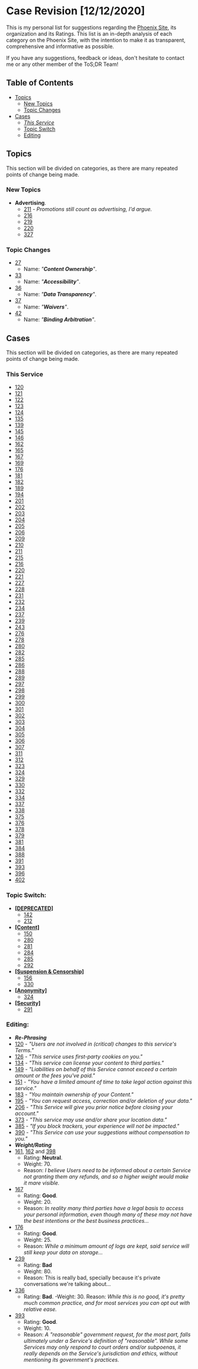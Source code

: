 # Case Revision [12/12/2020]
This is my personal list for suggestions regarding the [Phoenix Site](https://edit.tosdr.org), its organization and its Ratings. This list is an in-depth analysis of each category on the Phoenix Site, with the intention to make it as transparent, comprehensive and informative as possible.

If you have any suggestions, feedback or ideas, don't hesitate to contact me or any other member of the ToS;DR Team!

## Table of Contents
- [Topics](#topics)
  - [New Topics](#new-topics)
  - [Topic Changes](#topic-changes)
- [Cases](#cases)
  - [_This Service_](#this-service)
  - [Topic Switch](#topic-switch)
  - [Editing](#editing)

## Topics
This section will be divided on categories, as there are many repeated points of change being made.
### New Topics
- **Advertising**.
  - [211](https://edit.tosdr.org/cases/211) - _Promotions still count as advertising, I'd argue._
  - [216](https://edit.tosdr.org/cases/216)
  - [219](https://edit.tosdr.org/cases/219)
  - [220](https://edit.tosdr.org/cases/220)
  - [327](https://edit.tosdr.org/cases/327)
### Topic Changes
- [27](https://edit.tosdr.org/topics/27)
  - Name: _"**Content Ownership**"_.
- [33](https://edit.tosdr.org/topics/33)
  - Name: _"**Accessibility**"_.
- [36](https://edit.tosdr.org/topics/36)
  - Name: _"**Data Transparency**"_.
- [37](https://edit.tosdr.org/topics/37)
  - Name: _"**Waivers**"_.
- [42](https://edit.tosdr.org/topics/37)
    - Name: _"**Binding Arbitration**"_.

## Cases
This section will be divided on categories, as there are many repeated points of change being made.
### This Service
- [120](https://edit.tosdr.org/cases/120)
- [121](https://edit.tosdr.org/cases/121)
- [122](https://edit.tosdr.org/cases/122)
- [123](https://edit.tosdr.org/cases/123)
- [124](https://edit.tosdr.org/cases/124)
- [135](https://edit.tosdr.org/cases/135)
- [139](https://edit.tosdr.org/cases/139)
- [145](https://edit.tosdr.org/cases/145)
- [146](https://edit.tosdr.org/cases/146)
- [162](https://edit.tosdr.org/cases/162)
- [165](https://edit.tosdr.org/cases/165)
- [167](https://edit.tosdr.org/cases/167)
- [169](https://edit.tosdr.org/cases/169)
- [176](https://edit.tosdr.org/cases/176)
- [181](https://edit.tosdr.org/cases/181)
- [182](https://edit.tosdr.org/cases/182)
- [189](https://edit.tosdr.org/cases/189)
- [194](https://edit.tosdr.org/cases/194)
- [201](https://edit.tosdr.org/cases/201)
- [202](https://edit.tosdr.org/cases/202)
- [203](https://edit.tosdr.org/cases/203)
- [204](https://edit.tosdr.org/cases/204)
- [205](https://edit.tosdr.org/cases/205)
- [206](https://edit.tosdr.org/cases/206)
- [209](https://edit.tosdr.org/cases/209)
- [210](https://edit.tosdr.org/cases/210)
- [211](https://edit.tosdr.org/cases/211)
- [215](https://edit.tosdr.org/cases/215)
- [216](https://edit.tosdr.org/cases/216)
- [220](https://edit.tosdr.org/cases/220)
- [221](https://edit.tosdr.org/cases/221)
- [227](https://edit.tosdr.org/cases/227)
- [228](https://edit.tosdr.org/cases/228)
- [231](https://edit.tosdr.org/cases/231)
- [232](https://edit.tosdr.org/cases/232)
- [234](https://edit.tosdr.org/cases/234)
- [237](https://edit.tosdr.org/cases/237)
- [239](https://edit.tosdr.org/cases/239)
- [243](https://edit.tosdr.org/cases/243)
- [276](https://edit.tosdr.org/cases/276)
- [278](https://edit.tosdr.org/cases/278)
- [280](https://edit.tosdr.org/cases/280)
- [282](https://edit.tosdr.org/cases/282)
- [285](https://edit.tosdr.org/cases/285)
- [286](https://edit.tosdr.org/cases/286)
- [288](https://edit.tosdr.org/cases/288)
- [289](https://edit.tosdr.org/cases/289)
- [297](https://edit.tosdr.org/cases/297)
- [298](https://edit.tosdr.org/cases/298)
- [299](https://edit.tosdr.org/cases/299)
- [300](https://edit.tosdr.org/cases/300)
- [301](https://edit.tosdr.org/cases/301)
- [302](https://edit.tosdr.org/cases/302)
- [303](https://edit.tosdr.org/cases/303)
- [304](https://edit.tosdr.org/cases/304)
- [305](https://edit.tosdr.org/cases/305)
- [306](https://edit.tosdr.org/cases/306)
- [307](https://edit.tosdr.org/cases/307)
- [311](https://edit.tosdr.org/cases/311)
- [312](https://edit.tosdr.org/cases/312)
- [323](https://edit.tosdr.org/cases/323)
- [324](https://edit.tosdr.org/cases/324)
- [329](https://edit.tosdr.org/cases/329)
- [330](https://edit.tosdr.org/cases/330)
- [332](https://edit.tosdr.org/cases/332)
- [334](https://edit.tosdr.org/cases/334)
- [337](https://edit.tosdr.org/cases/337)
- [338](https://edit.tosdr.org/cases/338)
- [375](https://edit.tosdr.org/cases/375)
- [376](https://edit.tosdr.org/cases/376)
- [378](https://edit.tosdr.org/cases/378)
- [379](https://edit.tosdr.org/cases/379)
- [381](https://edit.tosdr.org/cases/381)
- [384](https://edit.tosdr.org/cases/384)
- [388](https://edit.tosdr.org/cases/388)
- [391](https://edit.tosdr.org/cases/391)
- [393](https://edit.tosdr.org/cases/393)
- [396](https://edit.tosdr.org/cases/396)
- [402](https://edit.tosdr.org/cases/402)
### Topic Switch:
- [**[DEPRECATED]**](https://edit.tosdr.org/topics/55)
  - [142](https://edit.tosdr.org/cases/142)
  - [212](https://edit.tosdr.org/cases/212)
- [**[Content]**](https://edit.tosdr.org/topics/52)
  - [150](https://edit.tosdr.org/cases/150)
  - [280](https://edit.tosdr.org/cases/280)
  - [281](https://edit.tosdr.org/cases/281)
  - [284](https://edit.tosdr.org/cases/284)
  - [285](https://edit.tosdr.org/cases/285)
  - [292](https://edit.tosdr.org/cases/292)
- [**[Suspension & Censorship]**](https://edit.tosdr.org/topics/47)
  - [156](https://edit.tosdr.org/cases/156)
  - [330](https://edit.tosdr.org/cases/330)
- [**[Anonymity]**](https://edit.tosdr.org/topics/26)
  - [324](https://edit.tosdr.org/cases/324)
- [**[Security]**](https://edit.tosdr.org/topics/50)
  - [291](https://edit.tosdr.org/cases/291)
### Editing:
-  ***Re-Phrasing***
  - [120](https://edit.tosdr.org/cases/120) - _"Users are not involved in (critical) changes to this service's Terms."_
  - [126](https://edit.tosdr.org/cases/126) - _"This service uses first-party cookies on you."_
  - [134](https://edit.tosdr.org/cases/134) - _"This service can license your content to third parties."_
  - [149](https://edit.tosdr.org/cases/149) - _"Liabilities on behalf of this Service cannot exceed a certain amount or the fees you've paid."_
  - [151](https://edit.tosdr.org/cases/151) - _"You have a limited amount of time to take legal action against this service."_
  - [183](https://edit.tosdr.org/cases/183) - _"You maintain ownership of your Content."_
  - [195](https://edit.tosdr.org/cases/195) - _"You can request access, correction and/or deletion of your data."_
  - [206](https://edit.tosdr.org/cases/206) - _"This Service will give you prior notice before closing your account."_
  - [373](https://edit.tosdr.org/cases/373) - _"This service may use and/or share your location data."_
  - [385](https://edit.tosdr.org/cases/385) - _"If you block trackers, your experience will not be impacted."_
  - [390](https://edit.tosdr.org/cases/390) - _"This Service can use your suggestions without compensation to you."_
-  ***Weight/Rating***
  - [161](https://edit.tosdr.org/cases/161), [162](https://edit.tosdr.org/cases/162) and [398](https://edit.tosdr.org/cases/398)
    - Rating: **Neutral**.
    - Weight: 70.
    - Reason: _I believe Users need to be informed about a certain Service not granting them any refunds, and so a higher weight would make it mare visible._
  - [167](https://edit.tosdr.org/cases/167)
    - Rating: **Good**.
    - Weight: 20.
    - Reason: _In reality many third parties have a legal basis to access your personal information, even though many of these may not have the best intentions or the best business practices..._
  - [176](https://edit.tosdr.org/cases/176)
    - Rating: **Good**.
    - Weight: 25.
    - Reason: _While a minimum amount of logs are kept, said service will still keep your data on storage..._
  - [239](https://edit.tosdr.org/cases/239)
    - Rating: **Bad**
    - Weight: 80.
    - Reason: This is really bad, specially because it's private conversations we're talking about...
  - [336](https://edit.tosdr.org/cases/336)
    - Rating: **Bad**.
    -Weight: 30.
    Reason: _While this is no good, it's pretty much common practice, and for most services you can opt out with relative ease._
  - [393](https://edit.tosdr.org/cases/393)
    - Rating: **Good**.
    - Weight: 10.
    - Reason: _A "reasonable" government request, for the most part, falls ultimately under a Service's definition of "reasonable". While some Services may only respond to court orders and/or subpoenas, it really depends on the Service's jurisdiction and ethics, without mentioning its government's practices._
